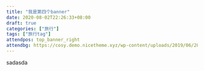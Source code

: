 ```yaml
---
title: "我是第四个banner"
date: 2020-08-02T22:26:33+08:00
draft: true
categories: ["旅行"]
tags: ["旅行tag"]
attendpos: top_banner_right
attendbg: https://cosy.demo.nicetheme.xyz/wp-content/uploads/2019/06/2019062004541778.jpg
---
```


sadasda